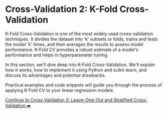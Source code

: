 # Cross-Validation 2: K-Fold Cross-Validation

K-Fold Cross-Validation is one of the most widely used cross-validation techniques. It divides the dataset into 'k' subsets or folds, trains and tests the model 'k' times, and then averages the results to assess model performance. K-Fold CV provides a robust estimate of a model's performance and helps in hyperparameter tuning.

In this section, we'll dive deep into K-Fold Cross-Validation. We'll explain how it works, how to implement it using Python and scikit-learn, and discuss its advantages and potential drawbacks.

Practical examples and code snippets will guide you through the process of applying K-Fold CV to your linear regression models.

[Continue to Cross-Validation 3: Leave-One-Out and Stratified Cross-Validation ➡️](cross_validation_leave_one_out_stratified.md)

